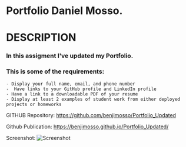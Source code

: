 # Portfolio Daniel Mosso.

# DESCRIPTION
### In this assigment I've updated my Portfolio. 
### This is some of the requirements:
    - Display your full name, email, and phone number
    -  Have links to your GitHub profile and LinkedIn profile
    - Have a link to a downloadable PDF of your resume
    - Display at least 2 examples of student work from either deployed projects or homeworks

GITHUB Repository:
https://github.com/benjimosso/Portfolio_Updated

Github Publication:
https://benjimosso.github.io/Portfolio_Updated/

Screenshot:
![Screenshot]()